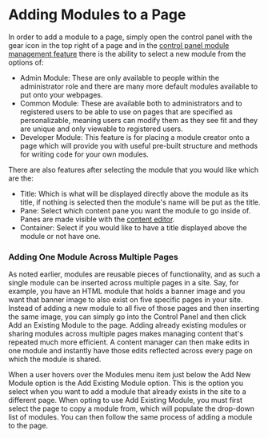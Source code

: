 # Adding Modules to a Page

In order to add a module to a page, simply open the control panel with the gear icon in the top right of a page and in the [control panel module management feature](../../manuals/admin/content-management/control-panel.md) there is the ability to select a new module from the options of:

* Admin Module: These are only available to people within the administrator role and there are many more default modules available to put onto your webpages.
* Common Module: These are available both to administrators and to registered users to be able to use on pages that are specified as personalizable, meaning users can modify them as they see fit and they are unique and only viewable to registered users.
* Developer Module: This feature is for placing a module creator onto a page which will provide you with useful pre-built structure and methods for writing code for your own modules.

There are also features after selecting the module that you would like which are the:

* Title: Which is what will be displayed directly above the module as its title, if nothing is selected then the module's name will be put as the title.
* Pane: Select which content pane you want the module to go inside of. Panes are made visible with the [content editor](../../manuals/admin/content-management/content-editor.md).
* Container: Select if you would like to have a title displayed above the module or not have one.

### Adding One Module Across Multiple Pages

As noted earlier, modules are reusable pieces of functionality, and as such a single module can be inserted across multiple pages in a site. Say, for example, you have an HTML module that holds a banner image and you want that banner image to also exist on five specific pages in your site. Instead of adding a new module to all five of those pages and then inserting the same image, you can simply go into the Control Panel and then click Add an Existing Module to the page. Adding already existing modules or sharing modules across multiple pages makes managing content that's repeated much more efficient. A content manager can then make edits in one module and instantly have those edits reflected across every page on which the module is shared.

When a user hovers over the Modules menu item just below the Add New Module option is the Add Existing Module option. This is the option you select when you want to add a module that already exists in the site to a different page. When opting to use Add Existing Module, you must first select the page to copy a module from, which will populate the drop-down list of modules. You can then follow the same process of adding a module to the page.
